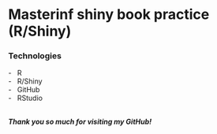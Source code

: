 # Masterinf shiny book practice (R/Shiny)

<h3> Technologies </h3>
- &nbsp; R <br>
- &nbsp; R/Shiny <br>
- &nbsp; GitHub <br>
- &nbsp; RStudio <br>

<br>

***Thank you so much for visiting my GitHub!***
